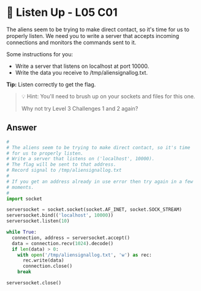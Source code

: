 # 🦻 Listen Up - L05 C01

The aliens seem to be trying to make direct contact, so it's time for us to properly listen. We need you to write a server that accepts incoming connections and monitors the commands sent to it.

Some instructions for you:

- Write a server that listens on localhost at port 10000.
- Write the data you receive to /tmp/aliensignallog.txt.

**Tip:** Listen correctly to get the flag.

> 💡 Hint: You'll need to brush up on your sockets and files for this one.
>
> Why not try Level 3 Challenges 1 and 2 again?

## Answer

```python
#
# The aliens seem to be trying to make direct contact, so it's time
# for us to properly listen.
# Write a server that listens on ('localhost', 10000).
# The flag will be sent to that address.
# Record signal to /tmp/aliensignallog.txt
#
# If you get an address already in use error then try again in a few
# moments.
#
import socket

serversocket = socket.socket(socket.AF_INET, socket.SOCK_STREAM)
serversocket.bind(('localhost', 10000))
serversocket.listen(10)

while True:
  connection, address = serversocket.accept()
  data = connection.recv(1024).decode()
  if len(data) > 0:
    with open('/tmp/aliensignallog.txt', 'w') as rec:
      rec.write(data)
      connection.close()
    break

serversocket.close()
```
